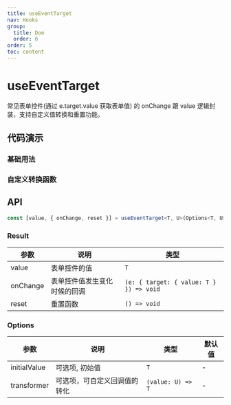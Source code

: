 ```yaml
---
title: useEventTarget
nav: Hooks
group:
  title: Dom
  order: 6
order: 5
toc: content
---
```


# useEventTarget

常见表单控件(通过 e.target.value 获取表单值) 的 onChange 跟 value 逻辑封装，支持自定义值转换和重置功能。

## 代码演示

### 基础用法

<code src="./demo/demo1.tsx"></code>

### 自定义转换函数

<code src="./demo/demo2.tsx"></code>

## API

```typescript
const [value, { onChange, reset }] = useEventTarget<T, U>(Options<T, U>);
```

### Result

| 参数     | 说明                         | 类型                                    |
| -------- | ---------------------------- | --------------------------------------- |
| value    | 表单控件的值                 | `T`                                     |
| onChange | 表单控件值发生变化时候的回调 | `(e: { target: { value: T } }) => void` |
| reset    | 重置函数                     | `() => void`                            |

### Options

| 参数         | 说明                         | 类型              | 默认值 |
| ------------ | ---------------------------- | ----------------- | ------ |
| initialValue | 可选项, 初始值               | `T`               | -      |
| transformer  | 可选项，可自定义回调值的转化 | `(value: U) => T` | -      |
